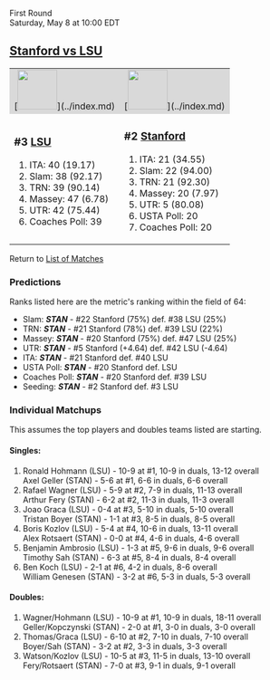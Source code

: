 First Round  
Saturday, May 8 at 10:00 EDT
## [Stanford vs LSU](https://www.ncaa.com/game/5833379) 

<table>  
<tr style="background-color: #d9d9d9 !important"><td>[<img src="https://www.ncaa.com/sites/default/files/images/logos/schools/l/lsu.70.png" width="70" height="70" />](../index.md)</td><td>[<img src="https://www.ncaa.com/sites/default/files/images/logos/schools/s/stanford.70.png" width="70" height="70" />](../index.md)</td></tr>
<tr><td>  

<h3>#3 <a href="../index.md">LSU</a></h3>  

<ol>  
<li>ITA: 40 (19.17)</li>  
<li>Slam: 38 (92.17)</li>  
<li>TRN: 39 (90.14)</li>  
<li>Massey: 47 (6.78)</li>  
<li>UTR: 42 (75.44)</li>  
<li>Coaches Poll: 39</li>  
</ol>  

</td><td>  

<h3>#2 <a href="../index.md">Stanford</a></h3>  

<ol>  
<li>ITA: 21 (34.55)</li>  
<li>Slam: 22 (94.00)</li>  
<li>TRN: 21 (92.30)</li>  
<li>Massey: 20 (7.97)</li>  
<li>UTR: 5 (80.08)</li>  
<li>USTA Poll: 20</li>  
<li>Coaches Poll: 20</li>  
</ol>  

</td></tr></table>  

Return to [List of Matches](../index.md)  

### Predictions  

Ranks listed here are the metric's ranking within the field of 64:  
- Slam: ***STAN*** - #22 Stanford (75%) def. #38 LSU (25%)  
- TRN: ***STAN*** - #21 Stanford (78%) def. #39 LSU (22%)  
- Massey: ***STAN*** - #20 Stanford (75%) def. #47 LSU (25%)  
- UTR: ***STAN*** - #5 Stanford (+4.64) def. #42 LSU (-4.64)  
- ITA: ***STAN*** - #21 Stanford def. #40 LSU  
- USTA Poll: ***STAN*** - #20 Stanford def. LSU  
- Coaches Poll: ***STAN*** - #20 Stanford def. #39 LSU  
- Seeding: ***STAN*** - #2 Stanford def. #3 LSU  

### Individual Matchups  

This assumes the top players and doubles teams listed are starting.  

#### Singles:  
1. Ronald Hohmann (LSU) - 10-9 at #1, 10-9 in duals, 13-12 overall  
   Axel Geller (STAN) - 5-6 at #1, 6-6 in duals, 6-6 overall
2. Rafael Wagner (LSU) - 5-9 at #2, 7-9 in duals, 11-13 overall  
   Arthur Fery (STAN) - 6-2 at #2, 11-3 in duals, 11-3 overall
3. Joao Graca (LSU) - 0-4 at #3, 5-10 in duals, 5-10 overall  
   Tristan Boyer (STAN) - 1-1 at #3, 8-5 in duals, 8-5 overall
4. Boris Kozlov (LSU) - 5-4 at #4, 10-6 in duals, 13-11 overall  
   Alex Rotsaert (STAN) - 0-0 at #4, 4-6 in duals, 4-6 overall
5. Benjamin Ambrosio (LSU) - 1-3 at #5, 9-6 in duals, 9-6 overall  
   Timothy Sah (STAN) - 6-3 at #5, 8-4 in duals, 8-4 overall
6. Ben Koch (LSU) - 2-1 at #6, 4-2 in duals, 8-6 overall  
   William Genesen (STAN) - 3-2 at #6, 5-3 in duals, 5-3 overall

#### Doubles:  
1. Wagner/Hohmann (LSU) - 10-9 at #1, 10-9 in duals, 18-11 overall  
   Geller/Kopczynski (STAN) - 2-0 at #1, 3-0 in duals, 3-0 overall
2. Thomas/Graca (LSU) - 6-10 at #2, 7-10 in duals, 7-10 overall  
   Boyer/Sah (STAN) - 3-2 at #2, 3-3 in duals, 3-3 overall
3. Watson/Kozlov (LSU) - 10-5 at #3, 11-5 in duals, 13-10 overall  
   Fery/Rotsaert (STAN) - 7-0 at #3, 9-1 in duals, 9-1 overall